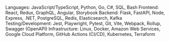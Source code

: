 Languages: JavaScript/TypeScript, Python, Go, C#, SQL, Bash
Frontend: React, Redux, GraphQL, Angular, Storybook
Backend:  Flask, FastAPI, Node, Express, .NET, PostgreSQL, Redis, Elasticsearch, Kafka
Testing/Development: Jest, Playwright, Pytest, Git, Vite, Webpack, Rollup, Swagger (OpenAPI)
Infrastructure: Linux, Docker, Amazon Web Services, Google Cloud Platform, GitHub Actions (CI/CD), Kubernetes, Terraform
